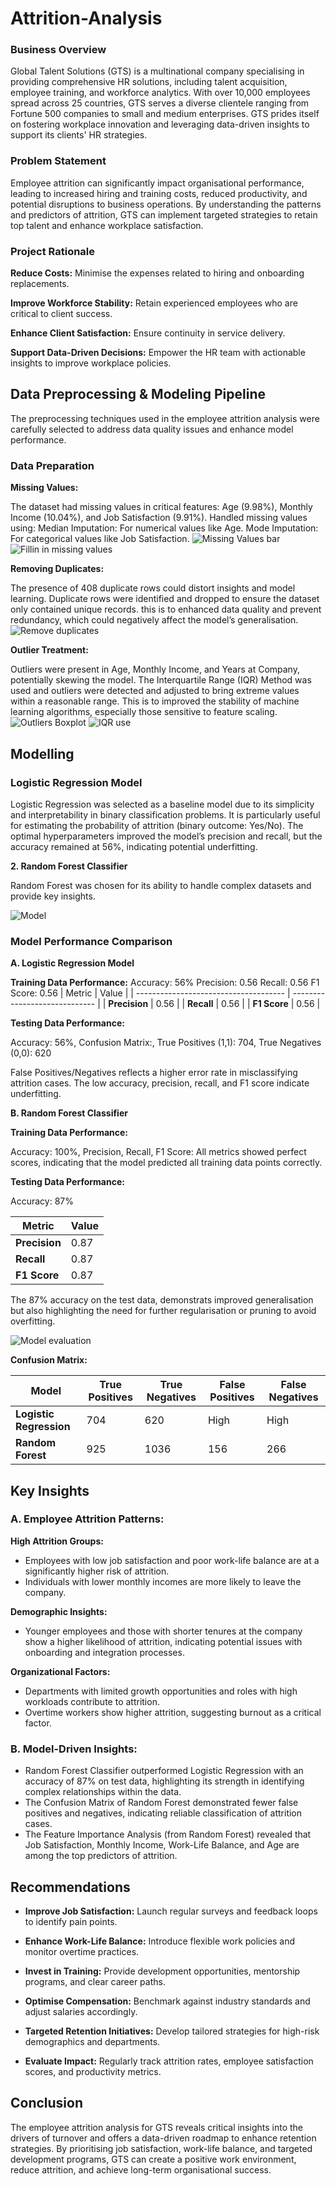 # Attrition-Analysis

### Business Overview

Global Talent Solutions (GTS) is a multinational company specialising in providing comprehensive HR solutions, including talent acquisition, employee training, and workforce analytics. With over 10,000 employees spread across 25 countries, GTS serves a diverse clientele ranging from Fortune 500 companies to small and medium enterprises. GTS prides itself on fostering workplace innovation and leveraging data-driven insights to support its clients' HR strategies.

### Problem Statement

Employee attrition can significantly impact organisational performance, leading to increased hiring and training costs, reduced productivity, and potential disruptions to business operations. By understanding the patterns and predictors of attrition, GTS can implement targeted strategies to retain top talent and enhance workplace satisfaction.

### Project Rationale

**Reduce Costs:** Minimise the expenses related to hiring and onboarding replacements.

**Improve Workforce Stability:** Retain experienced employees who are critical to client success.

**Enhance Client Satisfaction:** Ensure continuity in service delivery.

**Support Data-Driven Decisions:** Empower the HR team with actionable insights to improve workplace policies.

## Data Preprocessing & Modeling Pipeline

The preprocessing techniques used in the employee attrition analysis were carefully selected to address data quality issues and enhance model performance. 

### Data Preparation

**Missing Values:**

The dataset had missing values in critical features: Age (9.98%), Monthly Income (10.04%), and Job Satisfaction (9.91%). Handled missing values using: Median Imputation: For numerical values like Age. Mode Imputation: For categorical values like Job Satisfaction.
![Missing Values bar](https://github.com/user-attachments/assets/a1acf096-19a4-4cd5-af72-d27b073f9cc3)
![Fillin in missing values](https://github.com/user-attachments/assets/76e9953b-c710-487f-b5d0-564f3b57d983)

**Removing Duplicates:**

The presence of 408 duplicate rows could distort insights and model learning. Duplicate rows were identified and dropped to ensure the dataset only contained unique records. this is to enhanced data quality and prevent redundancy, which could negatively affect the model’s generalisation.
![Remove duplicates](https://github.com/user-attachments/assets/e6c84b18-4eb2-4e5a-bc83-0954db05439f)

**Outlier Treatment:**

Outliers were present in Age, Monthly Income, and Years at Company, potentially skewing the model. The Interquartile Range (IQR) Method was used and outliers were detected and adjusted to bring extreme values within a reasonable range. This is to improved the stability of machine learning algorithms, especially those sensitive to feature scaling.
![Outliers Boxplot](https://github.com/user-attachments/assets/c87f58a3-f6d0-4776-957a-ea7cd6629d82)
![IQR use](https://github.com/user-attachments/assets/8f8a73f3-1a3a-4e45-9686-e8e77b643656)

## Modelling

### Logistic Regression Model

Logistic Regression was selected as a baseline model due to its simplicity and interpretability in binary classification problems. It is particularly useful for estimating the probability of attrition (binary outcome: Yes/No).
The optimal hyperparameters improved the model’s precision and recall, but the accuracy remained at 56%, indicating potential underfitting.

**2. Random Forest Classifier**

Random Forest was chosen for its ability to handle complex datasets and provide key insights. 

![Model](https://github.com/user-attachments/assets/f4eba769-d9f3-4970-825f-ee8340e47b73)


### Model Performance Comparison

**A. Logistic Regression Model**

**Training Data Performance:**
Accuracy: 56%
Precision: 0.56
Recall: 0.56
F1 Score: 0.56
|                   Metric            	|             Value             |
| ------------------------------------- | ----------------------------- |
|              **Precision**            |	            0.56              |
|              **Recall**               |             0.56              |
|              **F1 Score**             |             0.56              |

**Testing Data Performance:**

Accuracy: 56%, Confusion Matrix:, True Positives (1,1): 704, True Negatives (0,0): 620

False Positives/Negatives reflects a higher error rate in misclassifying attrition cases. The low accuracy, precision, recall, and F1 score indicate underfitting.

**B. Random Forest Classifier**

**Training Data Performance:**

Accuracy: 100%, Precision, Recall, F1 Score: All metrics showed perfect scores, indicating that the model predicted all training data points correctly.

**Testing Data Performance:**

Accuracy: 87%

|                   Metric            	|             Value             |
| ------------------------------------- | ----------------------------- |
|              **Precision**            |	            0.87              |
|              **Recall**               |             0.87              |
|              **F1 Score**             |             0.87              |

The 87% accuracy on the test data, demonstrats improved generalisation but also highlighting the need for further regularisation or pruning to avoid overfitting.

![Model evaluation](https://github.com/user-attachments/assets/37164979-45e7-45af-aeaa-99318cf34193)

**Confusion Matrix:**

|                 Model                	|         True Positives        |      True Negatives      |     False Positives    |    False Negatives    |
| ------------------------------------- | ----------------------------- | ------------------------ | ---------------------- | --------------------- |
|        **Logistic Regression**        |	             704              |           620            |          High          |         High          |
|            **Random Forest**          |              925              |           1036           |          156           |         266           |

## Key Insights

### A.  Employee Attrition Patterns:

**High Attrition Groups:**

-  Employees with low job satisfaction and poor work-life balance are at a significantly higher risk of attrition.
-  Individuals with lower monthly incomes are more likely to leave the company.

**Demographic Insights:**

-  Younger employees and those with shorter tenures at the company show a higher likelihood of attrition, indicating potential issues with onboarding and integration processes.

**Organizational Factors:**

-  Departments with limited growth opportunities and roles with high workloads contribute to attrition.
-  Overtime workers show higher attrition, suggesting burnout as a critical factor.

###  B.  Model-Driven Insights:

-  Random Forest Classifier outperformed Logistic Regression with an accuracy of 87% on test data, highlighting its strength in identifying complex relationships within the data.
-  The Confusion Matrix of Random Forest demonstrated fewer false positives and negatives, indicating reliable classification of attrition cases.
-  The Feature Importance Analysis (from Random Forest) revealed that Job Satisfaction, Monthly Income, Work-Life Balance, and Age are among the top predictors of attrition.


## Recommendations

-  **Improve Job Satisfaction:** Launch regular surveys and feedback loops to identify pain points.

-  **Enhance Work-Life Balance:** Introduce flexible work policies and monitor overtime practices.

-  **Invest in Training:** Provide development opportunities, mentorship programs, and clear career paths.

-  **Optimise Compensation:** Benchmark against industry standards and adjust salaries accordingly.

-  **Targeted Retention Initiatives:** Develop tailored strategies for high-risk demographics and departments.

-  **Evaluate Impact:** Regularly track attrition rates, employee satisfaction scores, and productivity metrics.

## Conclusion

The employee attrition analysis for GTS reveals critical insights into the drivers of turnover and offers a data-driven roadmap to enhance retention strategies. By prioritising job satisfaction, work-life balance, and targeted development programs, GTS can create a positive work environment, reduce attrition, and achieve long-term organisational success.


